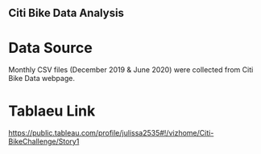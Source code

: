 ## Citi Bike Data Analysis

# Data Source 

Monthly CSV files (December 2019 & June 2020) were collected from Citi Bike Data webpage.

# Tablaeu Link 

https://public.tableau.com/profile/julissa2535#!/vizhome/Citi-BikeChallenge/Story1

